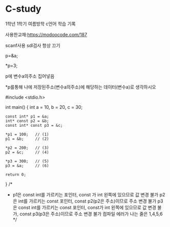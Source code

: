 # C-study
1학년 1학기 여름방학 c언어 학습 기록

사용한교재:https://modoocode.com/187

scanf사용 sdl검사 항상 끄기

p=&a;

*p=3;

p에 변수a의주소 집어넣음

*p를통해 나에 저장된주소(변수a의주소)에 해당하는 데이터(변수a)로 생각하시오

#include <stdio.h>

int main() {
    int a = 10, b = 20, c = 30;

    const int* p1 = &a;
    int* const p2 = &b;
    const int* const p3 = &c;

    *p1 = 100;   // (1)
    p1 = &b;     // (2)

    *p2 = 200;   // (3)
    p2 = &c;     // (4)

    *p3 = 300;   // (5)
    p3 = &a;     // (6)

    return 0;
}
/*
* p1은 const int를 가르키는 포인터, 
const 가 int 왼쪽에 있으므로 값 변경 불가
p2은 int를 가르키는 const 포인터, 
const p2(p2은 주소)이므로 주소 변경 불가
p3은 const int를 가르키는 const 포인터, 
const가 int 왼쪽에 있으므로 값 변경 불가, 
const p3(p3은 주소)이므로 주소 변경 불가 
컴파일 에러가 나는 줄은 1,4,5,6
*/
